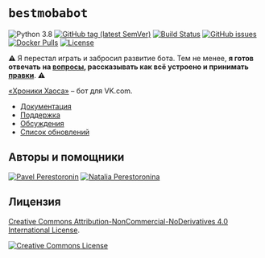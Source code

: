 # `bestmobabot`

![Python 3.8](https://img.shields.io/badge/python-3.8-blue)
[![GitHub tag (latest SemVer)](https://img.shields.io/github/tag/eigenein/bestmobabot.svg)](https://github.com/eigenein/bestmobabot/releases)
[![Build Status](https://travis-ci.com/eigenein/bestmobabot.svg?branch=master)](https://travis-ci.com/eigenein/bestmobabot)
[![GitHub issues](https://img.shields.io/github/issues/eigenein/bestmobabot.svg)](https://github.com/eigenein/bestmobabot/issues)
[![Docker Pulls](https://img.shields.io/docker/pulls/eigenein/bestmobabot.svg)](https://hub.docker.com/r/eigenein/bestmobabot)
[![License](https://img.shields.io/badge/license-CC%20BY--NC--ND%204.0-red.svg)](https://creativecommons.org/licenses/by-nc-nd/4.0/)

⚠️ Я перестал играть и забросил развитие бота. Тем не менее, **я готов отвечать на [вопросы](https://github.com/eigenein/bestmobabot/discussions), рассказывать как всё устроено и принимать [правки](https://github.com/eigenein/bestmobabot/pulls)**. ⚠️

[«Хроники Хаоса»](https://vk.com/app5327745_209336881) – бот для VK.com.

- [Документация](https://eigenein.github.io/bestmobabot/)
- [Поддержка](https://github.com/eigenein/bestmobabot/issues)
- [Обсуждения](https://github.com/eigenein/bestmobabot/discussions)
- [Список обновлений](https://github.com/eigenein/bestmobabot/releases)

## Авторы и помощники

[![Pavel Perestoronin](https://img.shields.io/badge/-@eigenein-black?logo=github)](https://github.com/eigenein)
[![Natalia Perestoronina](https://img.shields.io/badge/-@antareada-black?logo=github)](https://github.com/antareada)

## Лицензия

[Creative Commons Attribution-NonCommercial-NoDerivatives 4.0 International License](http://creativecommons.org/licenses/by-nc-nd/4.0/).

[![Creative Commons License](https://i.creativecommons.org/l/by-nc-nd/4.0/88x31.png)](http://creativecommons.org/licenses/by-nc-nd/4.0/)
